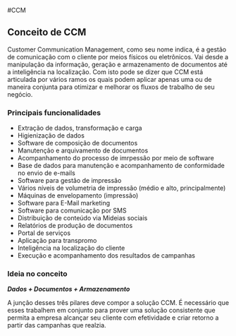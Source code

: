 #CCM

## Conceito de CCM

Customer Communication Management, como seu nome indica, é a gestão de comunicação com o cliente por meios físicos ou eletrônicos. Vai desde a manipulação da informação, geração e armazenamento de documentos até a inteligência na localização. Com isto pode se dizer que CCM está articulada por vários ramos os quais podem aplicar apenas uma ou de maneira conjunta para otimizar e melhorar os fluxos de trabalho de seu negócio.

### Principais funcionalidades

- Extração de dados, transformação e carga
- Higienização de dados
- Software de composição de documentos
- Manutenção e arquivamento de documentos
- Acompanhamento do processo de imrpessão por meio de software
- Base de dados para manutenção e acompanhamento de conformidade no envio de e-mails
- Software para gestão de impressão
- Vários níveis de volumetria de impressão (médio e alto, principalmente)
- Máquinas de envelopamento (impressão)
- Software para E-Mail marketing
- Software para comunicação por SMS
- Distribuição de conteúdo via Mideias sociais
- Relatórios de produção de documentos
- Portal de serviços
- Aplicação para transpromo
- Inteligência na localização do cliente
- Execução e acompanhamento dos resultados de campanhas

### Ideia no conceito

***Dados + Documentos + Armazenamento***

A junção desses três pilares deve compor a solução CCM. É necessário que esses trabalhem em conjunto para prover uma solução consistente que permita a empresa alcançar seu cliente com efetividade e criar retorno a partir das campanhas que realzia.
